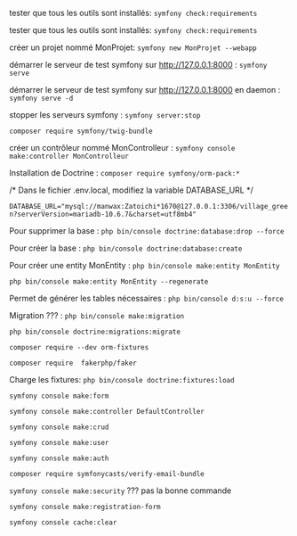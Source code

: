 tester que tous les outils sont installés: `symfony check:requirements`

tester que tous les outils sont installés: `symfony check:requirements`

créer un projet nommé MonProjet: `symfony new MonProjet --webapp`

démarrer le serveur de test symfony sur http://127.0.0.1:8000 : `symfony serve`

démarrer le serveur de test symfony sur http://127.0.0.1:8000 en daemon : `symfony serve -d`

stopper les serveurs symfony : `symfony server:stop`

`composer require symfony/twig-bundle`

créer un contrôleur nommé MonControlleur : `symfony console make:controller MonControlleur`

Installation de Doctrine : `composer require symfony/orm-pack:*`

/*  Dans le fichier .env.local, modifiez la variable DATABASE_URL */

`DATABASE_URL="mysql://manwax:Zatoichi*1670@127.0.0.1:3306/village_green?serverVersion=mariadb-10.6.7&charset=utf8mb4"`

Pour supprimer la base : `php bin/console doctrine:database:drop --force`

Pour créer la base : `php bin/console doctrine:database:create`

Pour créer une entity MonEntity : `php bin/console make:entity MonEntity`

`php bin/console make:entity MonEntity --regenerate`

Permet de générer les tables nécessaires : `php bin/console d:s:u --force`

Migration ??? : `php bin/console make:migration` 

`php bin/console doctrine:migrations:migrate`

`composer require --dev orm-fixtures`

`composer require  fakerphp/faker`

Charge les fixtures: `php bin/console doctrine:fixtures:load`

`symfony console make:form`

`symfony console make:controller DefaultController`

`symfony console make:crud`

`symfony console make:user`

`symfony console make:auth`

`composer require symfonycasts/verify-email-bundle`

`symfony console make:security` ??? pas la bonne commande

`symfony console make:registration-form`

`symfony console cache:clear`
